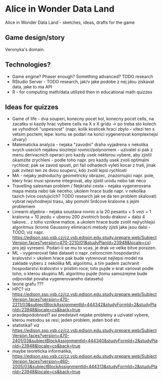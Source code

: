 # Alice in Wonder Data Land
Alice in Wonder Data Land - sketches, ideas, drafts for the game

## Game design/story

Veronyka's domain.

## Technologies?

* Game engine? Phaser enough? Something advanced? TODO research
* RStudio Server - TODO research, jak/v jake podobe z nej jdou ziskavat data, jake to ma API
* R - for computing math/data utilized then in educational math quizzes

## Ideas for quizzes

* Game of life - dva souperi, konecny pocet kol, konecny pocet cells, na zacatku si kazdy hrac vybere cells na X x X gridu -> po treba sto kolech se vyhodnoti "uspesnost" (napr. kolik kosticek hraci zbylo - vitezi ten s vetsim poctem; lepe: komu se podari na konci vygenerovat komplexnejsi utvary)
* Matematicka analyza - nejaka "zavodni" draha vyjadrena v nekolika svych usecich nejakou slozitejsi rovnici/polynomem - uzivatel si pak z menu derivacnich operaci pro kazdy usek nekterou vybere, aby zjistil okamzite zrychleni - podle toho napr. pro kazdy usek zvoli optimalni rychlost; pak se zavod spusti, pri fail odhadech vyleti kocar z trati, jinak pak zvitezi ten ze dvou souperu, kdo zvolil lepsi rychlosti
* MA - nejaky jednoduchy geometricky obrazec, znazornujici napr. pole, ktery hrac musi spravne integrovat, aby zjistil urodu nebo tak neco
* Travelling salesman problem / Nejkratsi cesta - nejaka vygenerovana mapa mesta nebo tak neceho; ukolem hrace bude napr. v nekolika tazich (vice cestujicich? TODO research jak se da ten problem skalovat) vybrat nejvhodnejsi trasu, aby pomohl Srdcove kralovne s jejim problemem
* Linearni algebra - nejaka soustava rovnic a la 20 pesantu + 5 vezi + 1 kralovna + 10 jezdu = uberou 200 zivotnich bodu drakovi + dalsi 4 takove... z toho vznikne matice, a ukolem hrace bude zvolit nejrychlejsi algoritmus (krome Gaussovy eliminacni metody zjisti jake jsou dalsi - TODO, viz napr. https://edison.sso.vsb.cz/cz.vsb.edison.edu.study.prepare.web/SubjectVersion.faces?version=470-2210/01&studyPlanId=23948&locale=cs) pro jeji vyreseni. Podari-li se mu to vcas, je drak ve velke bitve porazen.
* ML - vygenerovat fake dataset o napr. celorocnim hospodarstvi kralovstvi > ukolem hrace pak bude vytrenovat nejlepsi model na zaklade vyberu z nekolika ML algoritmu, a tim padem zachranit hospodarstvi kralovstvi v pristim roce; toto pujde x-krat variovat podle toho, o kterou skupinu ML algoritmu pujde (tomu samozrejme bude odpovidat povaha vygenerovaneho datasetu)
* teorie grafu ???
* HPC? viz https://edison.sso.vsb.cz/cz.vsb.edison.edu.study.prepare.web/SubjectVersion.faces?version=470-2211/03&subjectBlockAssignmentId=444342&studyFormId=2&studyPlanId=23948&locale=cs&back=true
* pravdepodobnost? asi predstavit nejake problemy a uzivatel vybere, kterou metodou se resi; jeden problem, jeden bod etc
* statistika? viz https://edison.sso.vsb.cz/cz.vsb.edison.edu.study.prepare.web/SubjectVersion.faces?version=470-2401/03&subjectBlockAssignmentId=444340&studyFormId=2&studyPlanId=23948&locale=cs&back=true
* maybe teoreticka informatika, https://edison.sso.vsb.cz/cz.vsb.edison.edu.study.prepare.web/SubjectVersion.faces?version=460-2005/03&subjectBlockAssignmentId=444313&studyFormId=2&studyPlanId=23948&locale=cs&back=true
